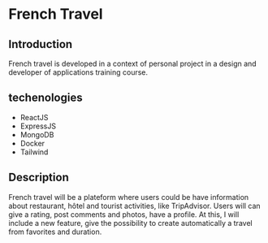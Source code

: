 # French Travel

## Introduction

French travel is developed in a context of personal project in a design and developer of applications training course.

## techenologies

- ReactJS
- ExpressJS
- MongoDB
- Docker
- Tailwind

## Description

French travel will be a plateform where users could be have information about restaurant, hôtel and tourist activities, like TripAdvisor. Users will can give a rating, post comments and photos, have a profile. At this, I will include a new feature, give the possibility to create automatically a travel from favorites and duration.

